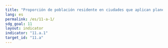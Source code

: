 ```yaml
---
title: "Proporción de población residente en ciudades que aplican planes de desarrollo urbano y regional que integran las proyecciones demográficas y las necesidades de recursos, desglosada por tamaño de ciudad"
lang: es
permalink: /es/11-a-1/
sdg_goal: 11
layout: indicator
indicator: "11.a.1"
target_id: "11.a"
---
```



